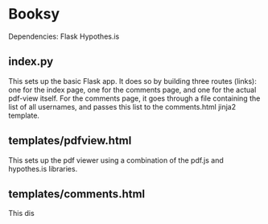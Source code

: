 # Booksy

Dependencies:
Flask
Hypothes.is


## index.py

This sets up the basic Flask app. It does so by building three routes (links): one for the index page, one for the comments page, and one for the actual pdf-view itself. For the comments page, it goes through a file containing the list of all usernames, and passes this list to the comments.html jinja2 template.

## templates/pdfview.html

This sets up the pdf viewer using a combination of the pdf.js and hypothes.is libraries. 

## templates/comments.html

This dis
